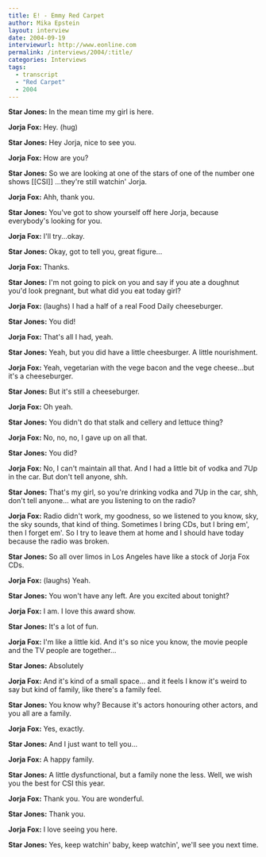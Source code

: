 ```yaml
---
title: E! - Emmy Red Carpet
author: Mika Epstein
layout: interview
date: 2004-09-19
interviewurl: http://www.eonline.com  
permalink: /interviews/2004/:title/
categories: Interviews
tags:
  - transcript
  - "Red Carpet"
  - 2004
---
```


**Star Jones:** In the mean time my girl is here.

**Jorja Fox:** Hey. (hug)

**Star Jones:** Hey Jorja, nice to see you.

**Jorja Fox:** How are you?

**Star Jones:** So we are looking at one of the stars of one of the number one shows [[CSI]] ...they're still watchin' Jorja.

**Jorja Fox:** Ahh, thank you.

**Star Jones:** You've got to show yourself off here Jorja, because everybody's looking for you.

**Jorja Fox:** I'll try...okay.

**Star Jones:** Okay, got to tell you, great figure...

**Jorja Fox:** Thanks.

**Star Jones:** I'm not going to pick on you and say if you ate a doughnut you'd look pregnant, but what did you eat today girl?

**Jorja Fox:** (laughs) I had a half of a real Food Daily cheeseburger.

**Star Jones:** You did!

**Jorja Fox:** That's all I had, yeah.

**Star Jones:** Yeah, but you did have a little cheesburger. A little nourishment.

**Jorja Fox:** Yeah, vegetarian with the vege bacon and the vege cheese...but it's a cheeseburger.

**Star Jones:** But it's still a cheeseburger.

**Jorja Fox:** Oh yeah.

**Star Jones:** You didn't do that stalk and cellery and lettuce thing?

**Jorja Fox:** No, no, no, I gave up on all that.

**Star Jones:** You did?

**Jorja Fox:** No, I can't maintain all that. And I had a little bit of vodka and 7Up in the car. But don't tell anyone, shh.

**Star Jones:** That's my girl, so you're drinking vodka and 7Up in the car, shh, don't tell anyone... what are you listening to on the radio?

**Jorja Fox:** Radio didn't work, my goodness, so we listened to you know, sky, the sky sounds, that kind of thing. Sometimes I bring CDs, but I bring em', then I forget em'. So I try to leave them at home and I should have today because the radio was broken.

**Star Jones:** So all over limos in Los Angeles have like a stock of Jorja Fox CDs.

**Jorja Fox:** (laughs) Yeah.

**Star Jones:** You won't have any left. Are you excited about tonight?

**Jorja Fox:** I am. I love this award show.

**Star Jones:** It's a lot of fun.

**Jorja Fox:** I'm like a little kid. And it's so nice you know, the movie people and the TV people are together...

**Star Jones:** Absolutely

**Jorja Fox:** And it's kind of a small space... and it feels I know it's weird to say but kind of family, like there's a family feel.

**Star Jones:** You know why? Because it's actors honouring other actors, and you all are a family.

**Jorja Fox:** Yes, exactly.

**Star Jones:** And I just want to tell you...

**Jorja Fox:** A happy family.

**Star Jones:** A little dysfunctional, but a family none the less. Well, we wish you the best for CSI this year.

**Jorja Fox:** Thank you. You are wonderful.

**Star Jones:** Thank you.

**Jorja Fox:** I love seeing you here.

**Star Jones:** Yes, keep watchin' baby, keep watchin', we'll see you next time.